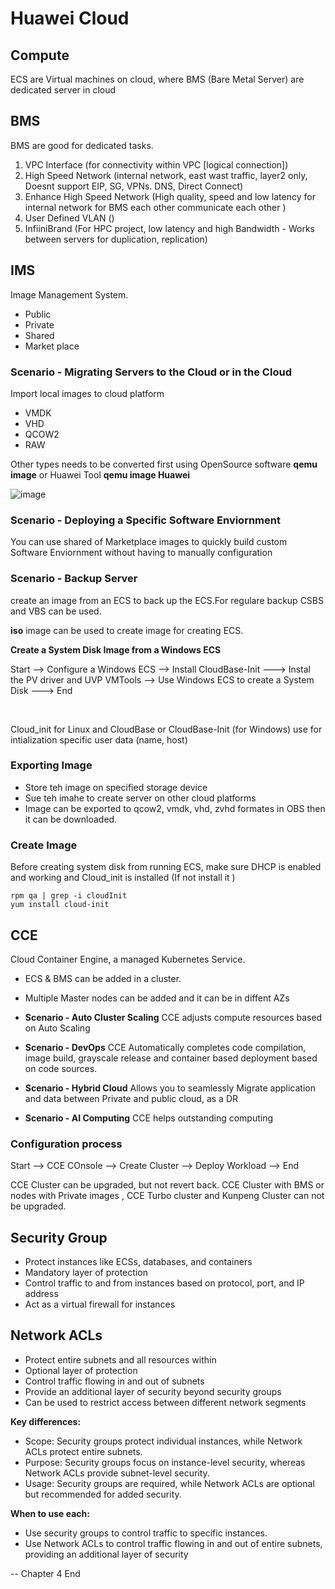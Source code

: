 # Huawei Cloud

## Compute
ECS are Virtual machines on cloud, where BMS (Bare Metal Server) are dedicated server in cloud


## BMS 
BMS are good for dedicated tasks. 

1. VPC Interface (for connectivity within VPC [logical connection])
2. High Speed Network (internal network, east wast traffic, layer2 only, Doesnt support EIP, SG, VPNs. DNS, Direct Connect)
3. Enhance High Speed Network (High quality, speed and low latency for internal network for BMS each other communicate each other )
4. User Defined VLAN ()
5. InfiiniBrand (For HPC project, low latency and high Bandwidth - Works between servers for duplication, replication)

## IMS
Image Management System.
- Public 
- Private 
- Shared 
- Market place 

### Scenario - Migrating Servers to the Cloud or in the Cloud

Import local images to cloud platform
- VMDK
- VHD
- QCOW2
- RAW

Other types needs to be converted first using OpenSource software **qemu image** or Huawei Tool **qemu image Huawei**

![image](https://github.com/user-attachments/assets/2bff3c60-c872-4464-a5d8-635cb69cf752)


### Scenario - Deploying a Specific Software Enviornment
You can use shared of Marketplace images to quickly build custom Software Enviornment without having to manually configuration

### Scenario -  Backup Server 
create an image from an ECS to back up the ECS.For regulare backup CSBS and VBS can be used.

**iso** image can be used to create image for creating ECS. <br>

**Create a System Disk Image from a Windows ECS** <br>

Start --> Configure a Windows ECS --> Install CloudBase-Init ---> Instal the PV driver and UVP VMTools --> Use Windows ECS to create a System Disk ---> End

<br>

Cloud_init for Linux and CloudBase or CloudBase-Init (for Windows) use for intialization specific user data (name, host)

### Exporting Image
- Store teh image on specified storage device
- Sue teh imahe to create server on other cloud platforms
- Image can be exported to qcow2, vmdk, vhd, zvhd formates in OBS then it can be downloaded.

### Create Image
Before creating system disk from running ECS, make sure DHCP is enabled and working and Cloud_init is installed (If not install it )
```shell
rpm qa | grep -i cloudInit
yum install cloud-init 

```

## CCE 
Cloud Container Engine, a managed Kubernetes Service. 
- ECS & BMS can be added in a cluster. 
- Multiple Master nodes can be added and it can be in diffent AZs

- **Scenario - Auto Cluster Scaling** CCE adjusts compute resources based on Auto Scaling
- **Scenario - DevOps** CCE Automatically completes code compilation, image build, grayscale release and container based deployment based on code sources. 
- **Scenario - Hybrid Cloud** Allows you to seamlessly Migrate application and data between Private and public cloud, as a DR 
- **Scenario - AI Computing** CCE helps outstanding computing

### Configuration process
Start --> CCE COnsole --> Create Cluster --> Deploy Workload --> End

CCE Cluster can be upgraded, but not revert back. 
CCE Cluster with BMS or nodes with Private images , CCE Turbo cluster and Kunpeng Cluster can not be upgraded.


## Security Group
- Protect instances like ECSs, databases, and containers
- Mandatory layer of protection
- Control traffic to and from instances based on protocol, port, and IP address
- Act as a virtual firewall for instances

## Network ACLs
- Protect entire subnets and all resources within
- Optional layer of protection
- Control traffic flowing in and out of subnets
- Provide an additional layer of security beyond security groups
- Can be used to restrict access between different network segments

**Key differences:**
- Scope: Security groups protect individual instances, while Network ACLs protect entire subnets.
- Purpose: Security groups focus on instance-level security, whereas Network ACLs provide subnet-level security.
- Usage: Security groups are required, while Network ACLs are optional but recommended for added security.

**When to use each:**
- Use security groups to control traffic to specific instances.
- Use Network ACLs to control traffic flowing in and out of entire subnets, providing an additional layer of security


--
Chapter 4 End